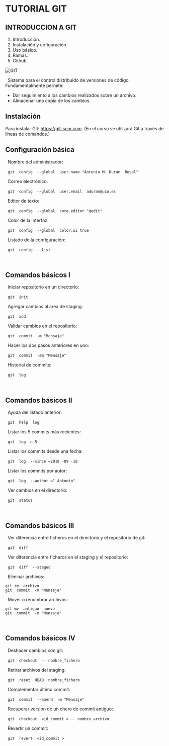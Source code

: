 # TUTORIAL GIT

## INTRODUCCION A GIT

1. Introducción.
2. Instalación y cofiguración.
3. Uso básico.
4. Ramas.
5. Github.


![GIT](https://www.redeszone.net/app/uploads/2013/03/Git-Logo.png?x=480)


&nbsp;
Sistema para el control distribuido de versiones de código. Fundamentalmente permite:

 * Dar seguimiento a los cambios realizados sobre un archivo.
 * Almacenar una copia de los cambios.

## Instalación
Para instalar Git: https://git-scm.com.	(En el curso se utilizará Git a través de líneas de comandos.)

## Configuración básica


&nbsp;
Nombre del administrador:


&nbsp;
`git  config  --global  user.name "Antonio M. Durán  Rosal"`


&nbsp;
Correo electrónico:


&nbsp;
`git  config  --global  user.email  aduran@uco.es`


&nbsp;
Editor de texto:


&nbsp;
`git  config  --global  core.editor "gedit"`


&nbsp;
Color de la interfaz:


&nbsp;
`git  config  --global  color.ui true`


&nbsp;
Listado de la configuración:


&nbsp;
`git  config  --list`


&nbsp;
## Comandos básicos I


&nbsp;
Iniciar repositorio en un directorio:


&nbsp;
`git  init`


&nbsp;
Agregar cambios al area de staging:


&nbsp;
`git  add`


&nbsp;
Validar cambios en el repositorio:


&nbsp;
`git  commit  -m "Mensaje"`


&nbsp;
Hacer los dos pasos anteriores en uno:


&nbsp;
`git  commit  -am "Mensaje"`


&nbsp;
Historial de commits:


&nbsp;
`git  log`


&nbsp;
## Comandos básicos II


&nbsp;
Ayuda del listado anterior:


&nbsp;
`git  help  log`


&nbsp;
Listar los 5 commits más recientes:


&nbsp;
`git  log -n 5`


&nbsp;
Listar los commits desde una fecha:


&nbsp;
`git  log  --since =2018 -09 -18`


&nbsp;
Listar los commits por autor:


&nbsp;
`git  log  --author =" Antonio"`


&nbsp;
Ver cambios en el directorio:


&nbsp;
`git  status`


&nbsp;
## Comandos básicos III


&nbsp;
Ver diferencia entre ficheros en el directorio y el repositorio de git:


&nbsp;
`git  diff`


&nbsp;
Ver diferencia entre ficheros en el staging y el repositorio:


&nbsp;
`git  diff  --staged`


&nbsp;
Eliminar archivos:

~~~
git rm  archivo
git  commit  -m "Mensaje"
~~~


&nbsp;
Mover o renombrar archivos:

~~~
git mv  antiguo  nuevo
git  commit  -m "Mensaje"
~~~


&nbsp;
## Comandos básicos IV


&nbsp;
Deshacer cambios con git:


&nbsp;
`git  checkout  -- nombre_fichero`


&nbsp;
Retirar archivos del staging:


&nbsp;
`git  reset  HEAD  nombre_fichero`


&nbsp;
Complementar último commit:


&nbsp;
`git  commit  --amend  -m "Mensaje"`


&nbsp;
Recuperar version de un  chero de commit antiguo:


&nbsp;
`git  checkout  <id_commit > -- nombre_archivo`


&nbsp;
Revertir un commit:


&nbsp;
`git  revert  <id_commit >`
